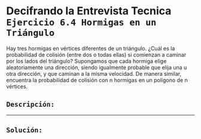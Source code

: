 # Decifrando la Entrevista Tecnica `Ejercicio 6.4 Hormigas en un Triángulo`

Hay tres hormigas en vértices diferentes de un triángulo. ¿Cuál es la probabilidad de colisión (entre dos o todas ellas) si comienzan a caminar por los lados del triángulo? Supongamos que cada hormiga elige aleatoriamente una dirección, siendo igualmente probable que elija una u otra dirección, y que caminan a la misma velocidad.
De manera similar, encuentra la probabilidad de colisión con n hormigas en un polígono de n vértices.

## `Descripción:`

---

## `Solución:`

